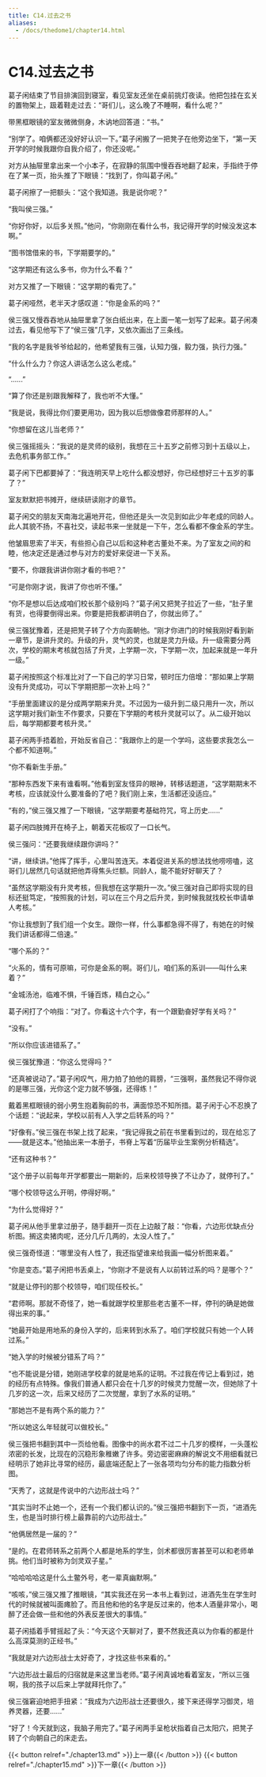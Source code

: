 ```yaml
---
title: C14.过去之书
aliases:
  - /docs/thedome1/chapter14.html
---
```


# C14.过去之书

葛子闲结束了节目排演回到寝室，看见室友还坐在桌前挑灯夜读。他把包挂在玄关的置物架上，趿着鞋走过去：“哥们儿，这么晚了不睡啊，看什么呢？”

带黑框眼镜的室友微微侧身，木讷地回答道：“书。”

“别学了。咱俩都还没好好认识一下。”葛子闲搬了一把凳子在他旁边坐下，“第一天开学的时候我跟你自我介绍了，你还没呢。”

对方从抽屉里拿出来一个小本子，在寂静的氛围中慢吞吞地翻了起来，手指终于停在了某一页，抬头推了下眼镜：“找到了，你叫葛子闲。”

葛子闲擦了一把额头：“这个我知道。我是说你呢？”

“我叫侯三强。”

“你好你好，以后多关照。”他问，“你刚刚在看什么书，我记得开学的时候没发这本啊。”

“图书馆借来的书，下学期要学的。”

“这学期还有这么多书，你为什么不看？”

对方又推了一下眼镜：“这学期的看完了。”

葛子闲哑然，老半天才感叹道：“你是金系的吗？”

侯三强又慢吞吞地从抽屉里拿了张白纸出来，在上面一笔一划写了起来。葛子闲凑过去，看见他写下了“侯三强”几字，又依次画出了三条线。

“我的名字是我爷爷给起的，他希望我有三强，认知力强，毅力强，执行力强。”

“什么什么力？你这人讲话怎么这么老成。”

“......”

“算了你还是别跟我解释了，我也听不大懂。”

“我是说，我得比你们要更用功，因为我以后想做像君师那样的人。”

“你想留在这儿当老师？”

侯三强摇摇头：“我说的是灵师的级别，我想在三十五岁之前修习到十五级以上，去危机事务部工作。”

葛子闲下巴都要掉了：“我连明天早上吃什么都没想好，你已经想好三十五岁的事了？”

室友默默把书摊开，继续研读刚才的章节。

葛子闲交的朋友天南海北遍地开花，但他还是头一次见到如此少年老成的同龄人。此人其貌不扬，不喜社交，读起书来一坐就是一下午，怎么看都不像金系的学生。

他皱眉思索了半天，有些担心自己以后和这种老古董处不来。为了室友之间的和睦，他决定还是通过参与对方的爱好来促进一下关系。

“要不，你跟我讲讲你刚才看的书吧？”

“可是你刚才说，我讲了你也听不懂。”

“你不是想以后达成咱们校长那个级别吗？”葛子闲又把凳子拉近了一些，“肚子里有货，也得要倒得出来。你要是把我都讲明白了，你就出师了。”

侯三强犹豫着，还是把凳子转了个方向面朝他。“刚才你进门的时候我刚好看到新一章节，是讲升灵的。升级的升，灵气的灵，也就是灵力升级。升一级需要分两次，学校的期末考核就包括了升灵，上学期一次，下学期一次，加起来就是一年升一级。”

葛子闲按照这个标准比对了一下自己的学习日常，顿时压力倍增：“那如果上学期没有升灵成功，可以下学期把那一次补上吗？”

“手册里面建议的是分成两学期来升灵。不过因为一级升到二级只用升一次，所以这学期对我们新生不作要求，只要在下学期的考核升灵就可以了。从二级开始以后，每学期都要考核升灵。”

葛子闲两手捂着脸，开始反省自己：“我跟你上的是一个学吗，这些要求我怎么一个都不知道啊。”

“你不看新生手册。”

“那种东西发下来有谁看啊。”他看到室友怪异的眼神，转移话题道，“这学期期末不考核，应该就没什么要准备的了吧？我们刚上来，生活都还没适应。”

“有的，”侯三强又推了一下眼镜，“这学期要考基础符咒，穹上历史......”

葛子闲四肢摊开在椅子上，朝着天花板叹了一口长气。

侯三强问：“还要我继续跟你讲吗？”

“讲，继续讲。”他挥了挥手，心里叫苦连天。本着促进关系的想法找他唠唠嗑，这哥们儿居然几句话就把他弄得焦头烂额。同龄人，能不能好好聊天了？

“虽然这学期没有升灵考核，但我想在这学期升一次。”侯三强对自己即将实现的目标还挺笃定，“按照我的计划，可以在三个月之后升灵，到时候我就找校长申请单人考核。”

“你让我想到了我们组一个女生。跟你一样，什么事都急得不得了，有她在的时候我们讲话都得二倍速。”

“哪个系的？”

“火系的，情有可原嘛，可你是金系的啊。哥们儿，咱们系的系训——叫什么来着？”

“金城汤池，临难不惧，千锤百炼，精白之心。”

葛子闲打了个响指：“对了。你看这十六个字，有一个跟勤奋好学有关吗？”

“没有。”

“所以你应该进错系了。”

侯三强犹豫道：“你这么觉得吗？”

“还真被说动了。”葛子闲叹气，用力拍了拍他的肩膀，“三强啊，虽然我记不得你说的是哪三强，光你这个定力就不够强，还得练！”

戴着黑框眼镜的弱小男生抱着胸前的书，满面惊恐不知所措。葛子闲于心不忍换了个话题：“说起来，学校以前有人入学之后转系的吗？”

“好像有。”侯三强在书架上找了起来，“我记得我之前在书里看到过的，现在给忘了——就是这本。”他抽出来一本册子，书脊上写着“历届毕业生案例分析精选”。

“还有这种书？”

“这个册子以前每年开学都要出一期新的，后来校领导换了不让办了，就停刊了。”

“哪个校领导这么开明，停得好啊。”

“为什么觉得好？”

葛子闲从他手里拿过册子，随手翻开一页在上边敲了敲：“你看，六边形优缺点分析图。搁这卖猪肉呢，还分几斤几两的，太没人性了。”

侯三强奇怪道：“哪里没有人性了，我还指望谁来给我画一幅分析图来着。”

“你是变态。”葛子闲把书丢桌上，“你刚才不是说有人以前转过系的吗？是哪个？”

“就是让停刊的那个校领导，咱们现任校长。”

“君师啊。那就不奇怪了，她一看就跟学校里那些老古董不一样，停刊的确是她做得出来的事。”

“她最开始是用地系的身份入学的，后来转到水系了。咱们学校就只有她一个人转过系。”

“她入学的时候被分错系了吗？”

“也不能说是分错，她刚进学校拿的就是地系的证明。不过我在传记上看到过，她的经历有点特殊。像我们普通人都只会在十几岁的时候灵力觉醒一次，但她除了十几岁的这一次，后来又经历了二次觉醒，拿到了水系的证明。”

“那她岂不是有两个系的能力？”

“所以她这么年轻就可以做校长。”

侯三强把书翻到其中一页给他看。图像中的尚水君不过二十几岁的模样，一头蓬松浓密的长发，比现在的沉稳形象稚嫩了许多。旁边密密麻麻的解说文不用细看就已经明示了她非比寻常的经历，最底端还配上了一张各项均匀分布的能力指数分析图。

“天秀了，这就是传说中的六边形战士吗？”

“其实当时不止她一个，还有一个我们都认识的。”侯三强把书翻到下一页，“进酒先生，也是当时排行榜上最靠前的六边形战士。”

“他俩居然是一届的？”

“是的。在君师转系之前两个人都是地系的学生，剑术都很厉害甚至可以和老师单挑。他们当时被称为剑灵双子星。”

“哈哈哈哈这是什么土鳖外号，老一辈真幽默啊。”

“咳咳，”侯三强又推了推眼镜，“其实我还在另一本书上看到过，进酒先生在学生时代的时候就被叫面瘫脸了。而且他和他的名字是反过来的，他本人酒量非常小，喝醉了还会做一些和他的外表反差很大的事情。”

葛子闲插着手臂摇起了头：“今天这个天聊对了，要不然我还真以为你看的都是什么高深莫测的正经书。”

“我就是对六边形战士太好奇了，才找这些书来看的。”

“六边形战士最后的归宿就是来这里当老师。”葛子闲真诚地看着室友，“所以三强啊，我的孩子以后来上学就拜托你了。”

侯三强窘迫地把手扭紧：“我成为六边形战士还要很久，接下来还得学习御灵，培养灵器，还要......”

“好了！今天就到这，我脑子用完了。”葛子闲两手呈枪状指着自己太阳穴，把凳子转了个向朝自己的床走去。

{{< button relref="./chapter13.md" >}}上一章{{< /button >}}
{{< button relref="./chapter15.md" >}}下一章{{< /button >}}